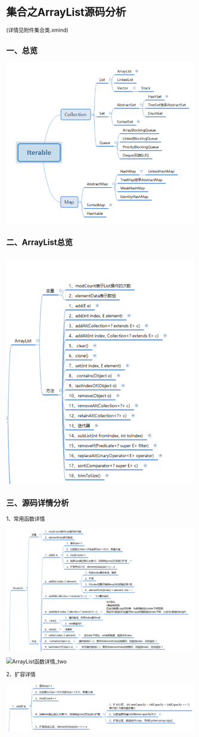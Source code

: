 # 集合之ArrayList源码分析

(详情见附件集合类.xmind)

## 一、总览

![集合总览](集合总览.png)

## 二、ArrayList总览

## ![ArrayList总览](ArrayList总览.png)

## 三、源码详情分析

1、常用函数详情

![ArrayList函数详情_one](ArrayList函数详情_one.png)

![ArrayList函数详情_two](D:\workCode\xue-dao\homework\JAVA\王雪锋\第九周、集合之ArrayList\ArrayList函数详情_two.png)

2、扩容详情

![扩容详情](扩容详情.png)